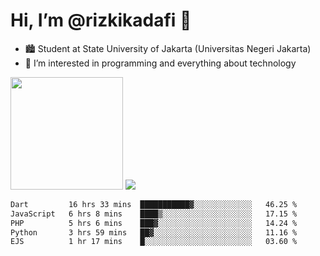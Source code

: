 # Hi, I’m @rizkikadafi 👋
- 🏙 Student at State University of Jakarta (Universitas Negeri Jakarta)
- 👀 I’m interested in programming and everything about technology
<img height="180em" src="https://github-readme-stats.vercel.app/api?username=rizkikadafi&show_icons=true&hide_border=true&&count_private=true&include_all_commits=true" />
<img src="https://github-readme-stats.vercel.app/api/top-langs/?username=rizkikadafi&show_icons=true&hide_border=true&&count_private=true&include_all_commits=true" />

<!--START_SECTION:waka-->

```txt
Dart         16 hrs 33 mins  ███████████▓░░░░░░░░░░░░░   46.25 %
JavaScript   6 hrs 8 mins    ████▒░░░░░░░░░░░░░░░░░░░░   17.15 %
PHP          5 hrs 6 mins    ███▓░░░░░░░░░░░░░░░░░░░░░   14.24 %
Python       3 hrs 59 mins   ██▓░░░░░░░░░░░░░░░░░░░░░░   11.16 %
EJS          1 hr 17 mins    █░░░░░░░░░░░░░░░░░░░░░░░░   03.60 %
```

<!--END_SECTION:waka-->

<!---
rizkikadafi/rizkikadafi is a ✨ special ✨ repository because its `README.md` (this file) appears on your GitHub profile.
You can click the Preview link to take a look at your changes.
--->

